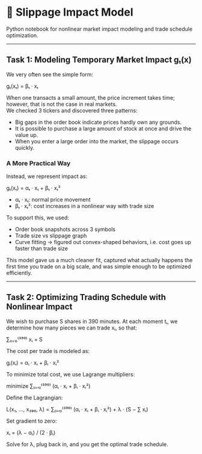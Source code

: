 # 📘 Slippage Impact Model

Python notebook for nonlinear market impact modeling and trade schedule optimization.

---

## Task 1: Modeling Temporary Market Impact gₜ(x)

We very often see the simple form:

gₜ(xₜ) = βₜ · xₜ

When one transacts a small amount, the price increment takes time; however, that is not the case in real markets.  
We checked 3 tickers and discovered three patterns:

- Big gaps in the order book indicate prices hardly own any grounds.  
- It is possible to purchase a large amount of stock at once and drive the value up.  
- When you enter a large order into the market, the slippage occurs quickly.

### A More Practical Way

Instead, we represent impact as:

gₜ(xₜ) = αₜ · xₜ + βₜ · xₜ²

- αₜ · xₜ: normal price movement  
- βₜ · xₜ²: cost increases in a nonlinear way with trade size

To support this, we used:

- Order book snapshots across 3 symbols  
- Trade size vs slippage graph  
- Curve fitting → figured out convex-shaped behaviors, i.e. cost goes up faster than trade size

This model gave us a much cleaner fit, captured what actually happens the first time you trade on a big scale, and was simple enough to be optimized efficiently.

---

## Task 2: Optimizing Trading Schedule with Nonlinear Impact

We wish to purchase S shares in 390 minutes. At each moment tᵢ, we determine how many pieces we can trade xᵢ, so that:

∑₍ᵢ₌₁₎⁽³⁹⁰⁾ xᵢ = S

The cost per trade is modeled as:

gᵢ(xᵢ) = αᵢ · xᵢ + βᵢ · xᵢ²

To minimize total cost, we use Lagrange multipliers:

minimize ∑₍ᵢ₌₁₎⁽³⁹⁰⁾ (αᵢ · xᵢ + βᵢ · xᵢ²)

Define the Lagrangian:

L(x₁, ..., x₃₉₀, λ) = ∑₍ᵢ₌₁₎⁽³⁹⁰⁾ (αᵢ · xᵢ + βᵢ · xᵢ²) + λ · (S − ∑ xᵢ)

Set gradient to zero:

xᵢ = (λ − αᵢ) / (2 · βᵢ)

Solve for λ, plug back in, and you get the optimal trade schedule.
